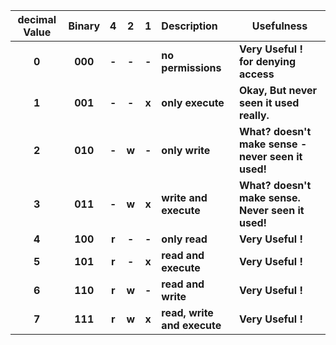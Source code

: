 | **decimal Value** | **Binary** | **4** | **2** | **1** | **Description**             | **Usefulness**                                     |
| :---------------: | :--------: | :---: | :---: | :---: | :-------------------------- | -------------------------------------------------- |
|       **0**       |  **000**   | **-** | **-** | **-** | **no permissions**          | **Very Useful !  <br>for denying access**          |
|       **1**       |  **001**   | **-** | **-** | **x** | **only execute**            | **Okay, But never seen it used really.**           |
|       **2**       |  **010**   | **-** | **w** | **-** | **only write**              | **What? doesn't make sense - never seen it used!** |
|       **3**       |  **011**   | **-** | **w** | **x** | **write and execute**       | **What?  doesn't make sense. Never seen it used!** |
|       **4**       |  **100**   | **r** | **-** | **-** | **only read**               | **Very Useful !**                                  |
|       **5**       |  **101**   | **r** | **-** | **x** | **read and execute**        | **Very Useful !**                                  |
|       **6**       |  **110**   | **r** | **w** | **-** | **read and write**          | **Very Useful !**                                  |
|       **7**       |  **111**   | **r** | **w** | **x** | **read, write and execute** | **Very Useful !**                                  |
